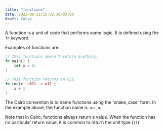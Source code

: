 ```yaml
---
title: "functions"
date: 2023-06-21T15:02:30-03:00
draft: false
---
```


A function is a unit of code that performs some logic. It is defined using the `fn` keyword.

Examples of functions are:

```rust {.codebox}
// This functions doesn't return anything.
fn main() {
    let x = 3;
}

// This function returns an u32.
fn inc(x: u32) -> u32 {
    x + 1
}
```

The Cairo convention is to name functions using the 'snake_case' form. In the example above, the function name is `inc_n`.

Note that in Cairo, functions always return a value. When the function has no particular return value, it is common to return the unit type (`()`). 
